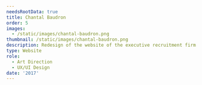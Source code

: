 ```yaml
---
needsRootData: true
title: Chantal Baudron
order: 5
images:
  - /static/images/chantal-baudron.png
thumbnail: /static/images/chantal-baudron.png
description: Redesign of the website of the executive recruitment firm Chantal Baudron.
type: Website
role:
  - Art Direction
  - UX/UI Design
date: '2017'
---
```


